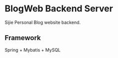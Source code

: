 # BlogWeb Backend Server
Sijie Personal Blog website backend. 

## Framework
Spring + Mybatis + MySQL

